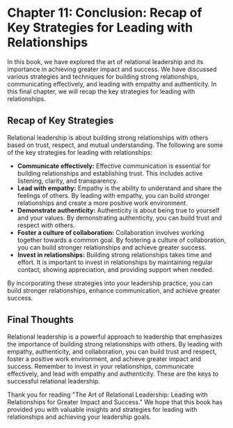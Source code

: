 Chapter 11: Conclusion: Recap of Key Strategies for Leading with Relationships
==============================================================================

In this book, we have explored the art of relational leadership and its importance in achieving greater impact and success. We have discussed various strategies and techniques for building strong relationships, communicating effectively, and leading with empathy and authenticity. In this final chapter, we will recap the key strategies for leading with relationships.

Recap of Key Strategies
-----------------------

Relational leadership is about building strong relationships with others based on trust, respect, and mutual understanding. The following are some of the key strategies for leading with relationships:

* **Communicate effectively:** Effective communication is essential for building relationships and establishing trust. This includes active listening, clarity, and transparency.
* **Lead with empathy:** Empathy is the ability to understand and share the feelings of others. By leading with empathy, you can build stronger relationships and create a more positive work environment.
* **Demonstrate authenticity:** Authenticity is about being true to yourself and your values. By demonstrating authenticity, you can build trust and respect with others.
* **Foster a culture of collaboration:** Collaboration involves working together towards a common goal. By fostering a culture of collaboration, you can build stronger relationships and achieve greater success.
* **Invest in relationships:** Building strong relationships takes time and effort. It is important to invest in relationships by maintaining regular contact, showing appreciation, and providing support when needed.

By incorporating these strategies into your leadership practice, you can build stronger relationships, enhance communication, and achieve greater success.

Final Thoughts
--------------

Relational leadership is a powerful approach to leadership that emphasizes the importance of building strong relationships with others. By leading with empathy, authenticity, and collaboration, you can build trust and respect, foster a positive work environment, and achieve greater impact and success. Remember to invest in your relationships, communicate effectively, and lead with empathy and authenticity. These are the keys to successful relational leadership.

Thank you for reading "The Art of Relational Leadership: Leading with Relationships for Greater Impact and Success." We hope that this book has provided you with valuable insights and strategies for leading with relationships and achieving your leadership goals.
